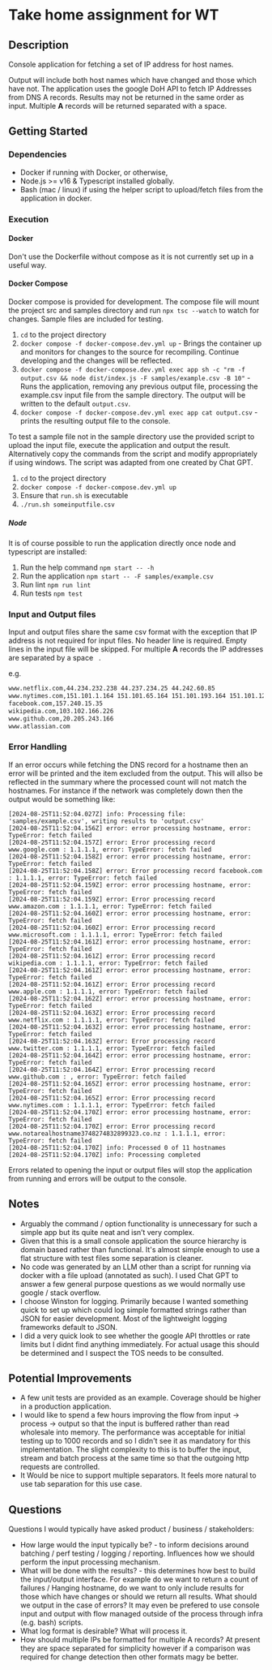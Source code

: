 # Take home assignment for WT

## Description

Console application for fetching a set of IP address for host names.

Output will include both host names which have changed and those which have not. The application uses the google DoH API to fetch IP Addresses from DNS A records. Results may not be returned in the same order as input. Multiple **A** records will be returned separated with a space.

## Getting Started

### Dependencies

* Docker if running with Docker, or otherwise, 
* Node.js >= v16 & Typescript installed globally.
* Bash (mac / linux) if using the helper script to upload/fetch files from the application in docker.

### Execution

#### Docker

Don't use the Dockerfile without compose as it is not currently set up in a useful way.

#### Docker Compose

Docker compose is provided for development. The compose file will mount the project src and samples directory and run `npx tsc --watch` to watch for changes. Sample files are included for testing.

1. `cd` to the project directory
2. `docker compose -f docker-compose.dev.yml up` - Brings the container up and monitors for changes to the source for recompiling. Continue developing and the changes will be reflected.
3. `docker compose -f docker-compose.dev.yml exec app sh -c "rm -f output.csv && node dist/index.js -F samples/example.csv -B 10"` - Runs the application, removing any previous output file, processing the example.csv input file from the sample directory. The output will be written to the default `output.csv`.
4. `docker compose -f docker-compose.dev.yml exec app cat output.csv` - prints the resulting output file to the console.

To test a sample file not in the sample directory use the provided script to upload the input file, execute the application and output the result. Alternatively copy the commands from the script and modify appropriately if using windows. The script was adapted from one created by Chat GPT.

1. `cd` to the project directory
2. `docker compose -f docker-compose.dev.yml up`
3. Ensure that `run.sh` is executable
4. `./run.sh someinputfile.csv`

##### Node

It is of course possible to run the application directly once node and typescript are installed:

1. Run the help command `npm start -- -h`
2. Run the application `npm start -- -F samples/example.csv`
3. Run lint `npm run lint`
4. Run tests `npm test`

### Input and Output files

Input and output files share the same csv format with the exception that IP address is not required for input files. No header line is required. Empty lines in the input file will be skipped. For multiple **A** records the IP addresses are separated by a space ` `.

e.g. 

```www.twitter.com,104.244.42.1 104.244.42.65 104.244.42.193 104.244.42.129
www.netflix.com,44.234.232.238 44.237.234.25 44.242.60.85
www.nytimes.com,151.101.1.164 151.101.65.164 151.101.193.164 151.101.129.164
facebook.com,157.240.15.35
wikipedia.com,103.102.166.226
www.github.com,20.205.243.166
www.atlassian.com
```
### Error Handling

If an error occurs while fetching the DNS record for a hostname then an error will be printed and the item excluded from the output. This will allso be reflected in the summary where the processed count will not match the hostnames. For instance if the network was completely down then the output would be something like: 

```
[2024-08-25T11:52:04.027Z] info: Processing file: 'samples/example.csv', writing results to 'output.csv'
[2024-08-25T11:52:04.156Z] error: error processing hostname, error: TypeError: fetch failed
[2024-08-25T11:52:04.157Z] error: Error processing record www.google.com : 1.1.1.1, error: TypeError: fetch failed
[2024-08-25T11:52:04.158Z] error: error processing hostname, error: TypeError: fetch failed
[2024-08-25T11:52:04.158Z] error: Error processing record facebook.com : 1.1.1.1, error: TypeError: fetch failed
[2024-08-25T11:52:04.159Z] error: error processing hostname, error: TypeError: fetch failed
[2024-08-25T11:52:04.159Z] error: Error processing record www.amazon.com : 1.1.1.1, error: TypeError: fetch failed
[2024-08-25T11:52:04.160Z] error: error processing hostname, error: TypeError: fetch failed
[2024-08-25T11:52:04.160Z] error: Error processing record www.microsoft.com : 1.1.1.1, error: TypeError: fetch failed
[2024-08-25T11:52:04.161Z] error: error processing hostname, error: TypeError: fetch failed
[2024-08-25T11:52:04.161Z] error: Error processing record wikipedia.com : 1.1.1.1, error: TypeError: fetch failed
[2024-08-25T11:52:04.161Z] error: error processing hostname, error: TypeError: fetch failed
[2024-08-25T11:52:04.161Z] error: Error processing record www.apple.com : 1.1.1.1, error: TypeError: fetch failed
[2024-08-25T11:52:04.162Z] error: error processing hostname, error: TypeError: fetch failed
[2024-08-25T11:52:04.163Z] error: Error processing record www.netflix.com : 1.1.1.1, error: TypeError: fetch failed
[2024-08-25T11:52:04.163Z] error: error processing hostname, error: TypeError: fetch failed
[2024-08-25T11:52:04.163Z] error: Error processing record www.twitter.com : 1.1.1.1, error: TypeError: fetch failed
[2024-08-25T11:52:04.164Z] error: error processing hostname, error: TypeError: fetch failed
[2024-08-25T11:52:04.164Z] error: Error processing record www.github.com : , error: TypeError: fetch failed
[2024-08-25T11:52:04.165Z] error: error processing hostname, error: TypeError: fetch failed
[2024-08-25T11:52:04.165Z] error: Error processing record www.nytimes.com : 1.1.1.1, error: TypeError: fetch failed
[2024-08-25T11:52:04.170Z] error: error processing hostname, error: TypeError: fetch failed
[2024-08-25T11:52:04.170Z] error: Error processing record www.notarealhostname3748274832899323.co.nz : 1.1.1.1, error: TypeError: fetch failed
[2024-08-25T11:52:04.170Z] info: Processed 0 of 11 hostnames
[2024-08-25T11:52:04.170Z] info: Processing completed
```
Errors related to opening the input or output files will stop the application from running and errors will be output to the console.

## Notes

* Arguably the command / option functionality is unnecessary for such a simple app but its quite neat and isn’t very complex.
* Given that this is a small console application the source hierarchy is domain based rather than functional. It's almost simple enough to use a flat structure with test files some separation is cleaner.
* No code was generated by an LLM other than a script for running via docker with a file upload (annotated as such). I used Chat GPT to answer a few general purpose questions as we would normally use google / stack overflow.
* I choose Winston for logging. Primarily because I wanted something quick to set up which could log simple formatted strings rather than JSON for easier development. Most of the lightweight logging frameworks default to JSON.
* I did a very quick look to see whether the google API throttles or rate limits but I didnt find anything immediately. For actual usage this should be determined and I suspect the TOS needs to be consulted.

## Potential Improvements

* A few unit tests are provided as an example. Coverage should be higher in a production application.
* I would like to spend a few hours improving the flow from input -> process -> output so that the input is buffered rather than read wholesale into memory. The performance was acceptable for initial testing up to 1000 records and so I didn't see it as mandatory for this implementation. The slight complexity to this is to buffer the input, stream and batch process at the same time so that the outgoing http requests are controlled.
* It Would be nice to support multiple separators. It feels more natural to use tab separation for this use case.

## Questions

Questions I would typically have asked product / business / stakeholders:

* How large would the input typically be? - to inform decisions around batching / perf testing / logging / reporting. Influences how we should perform the input processing mechanism.
* What will be done with the results? - this determines how best to build the input/output interface. For example do we want to return a count of failures / Hanging hostname, do we want to only include results for those which have changes or should we return all results. What should we output in the case of errors? It may even be prefered to use console input and output with flow managed outside of the process through infra (e.g. bash) scripts.
* What log format is desirable? What will process it.
* How should multiple IPs be formatted for multiple A records? At present they are space separated for simplicity however if a comparison was required for change detection then other formats magy be better.

